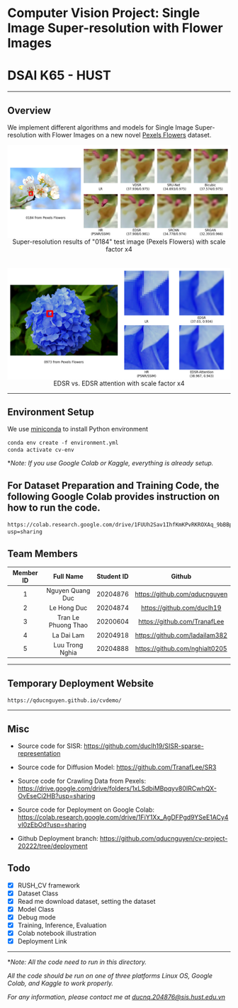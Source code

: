 # Computer Vision Project: Single Image Super-resolution with Flower Images
# DSAI K65 - HUST

---
## Overview

We implement different algorithms and models for Single Image Super-resolution with Flower Images on a new novel [Pexels Flowers](https://www.kaggle.com/datasets/alas123dc/pexels-flowers-dataset-official) dataset.




<span class="img_container center" style="display: block;">
    <img alt="test" src="examples/github/0184x4-figure.png" style="display:block; margin-left: auto; margin-right: auto;" title="caption" />
    <span class="img_caption" style="display: block; text-align: center;">Super-resolution results of "0184" test image (Pexels Flowers) with scale factor x4</span>
</span>

</br>
</br>



<span class="img_container center" style="display: block;">
    <img alt="test" src="examples/github/0973x4-attention-figure.png" style="display:block; margin-left: auto; margin-right: auto;" title="caption" />
    <span class="img_caption" style="display: block; text-align: center;">EDSR vs. EDSR attention with scale factor x4</span>
</span>

---

## Environment Setup

We use [miniconda](https://docs.conda.io/en/latest/miniconda.html) to install Python environment 

```
conda env create -f environment.yml
conda activate cv-env
```

**Note: If you use Google Colab or Kaggle, everything is already setup.*



## For Dataset Preparation and Training Code, the following Google Colab provides instruction on how to run the code.
```
https://colab.research.google.com/drive/1FUUh2Sav1IhfKmKPvRKROXAq_9bBBp6A?usp=sharing
```

## Team Members

| Member ID | Full Name       | Student ID    |  Github|
| :--:|    :---:              |   :---:       | :---:|
| 1   | Nguyen Quang Duc      | 20204876      |https://github.com/qducnguyen|
| 2   | Le Hong Duc           | 20204874      |https://github.com/duclh19 |
| 3   | Tran Le Phuong Thao   | 20200604      |https://github.com/TranafLee |
| 4   | La Dai Lam            | 20204918      |https://github.com/ladailam382 |
| 5   | Luu Trong Nghia       | 20204888      |https://github.com/nghialt0205 |

---
## Temporary Deployment Website

```
https://qducnguyen.github.io/cvdemo/
```

---


## Misc


- Source code for SISR: https://github.com/duclh19/SISR-sparse-representation

- Source code for Diffusion Model: https://github.com/TranafLee/SR3

- Source code for Crawling Data from Pexels: https://drive.google.com/drive/folders/1xLSdbiMBpqyv80IRCwhQX-OvEseCi2HB?usp=sharing

- Source code for Deployment on Google Colab: https://colab.research.google.com/drive/1FiY1Xx_AgDFPgd9YSeE1ACy4vI0zEbOd?usp=sharing

- Github Deployment branch: https://github.com/qducnguyen/cv-project-20222/tree/deployment


## Todo

- [x] RUSH_CV framework
- [x] Dataset Class
- [x] Read me download dataset, setting the dataset
- [x] Model Class
- [x] Debug mode
- [x] Training, Inference, Evaluation
- [x] Colab notebook illustration
- [x] Deployment Link

---

**Note: All the code need to run in this directory.* 

*All the code should be run on one of three platforms Linux OS, Google Colab, and Kaggle to work properly.*

*For any information, please contact me at ducnq.204876@sis.hust.edu.vn*
